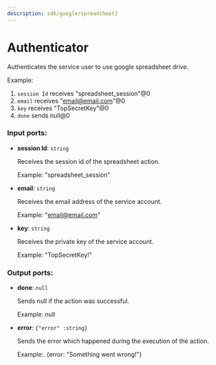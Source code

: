 ```yaml
---
description: sdk/google/spreadsheet]
---
```


# Authenticator

Authenticates the service user to use google spreadsheet drive.

Example:
1. `session Id` receives "spreadsheet_session"@0 
2. `email` receives  "email@email.com"@0
3. `key` receives "TopSecretKey"@0
4. `done` sends null@0 

### Input ports:

* __session Id__: `string`

    Receives the session id of the spreadsheet action.
    
    Example: 
    "spreadsheet_session"


* __email__: `string`

    Receives the email address of the service account.
    
    Example: 
    "email@email.com"


* __key__: `string`

    Receives the private key of the service account.
    
    Example: 
    "TopSecretKey!"

### Output ports:

* __done__: `null`

    Sends null if the action was successful.
    
    Example:
    null


* __error__: `{"error" :string}`

    Sends the error which happened during the execution of the action.
    
    Example:.
    {error: "Something went wrong!"}

